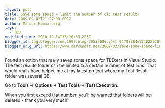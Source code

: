 ```yaml
---
layout: post
title: Save some space - limit the number of old test results
date: 2009-02-02T21:27:00.001Z
author: Marcus Hammarberg
tags:
  - TDD
modified_time: 2010-12-14T15:20:33.223Z
blogger_id: tag:blogger.com,1999:blog-36533086.post-9179550461340282787
blogger_orig_url: https://www.marcusoft.net/2009/02/save-some-space-limit-number-of-old.html
---
```


Found an option that really saves some space for TDD:ers in Visual Studio. The test results folder can be limited to a certain number of test runs. That would really have helped me at my latest project where my Test Result folder was several GB.

Go to **Tools** → **Options** → **Test Tools** → **Test Execution**.


When you first exceed that number, you'll be warned that folders will be deleted - thank you very much!
